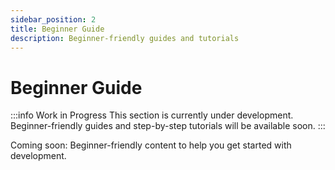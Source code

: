 ```yaml
---
sidebar_position: 2
title: Beginner Guide
description: Beginner-friendly guides and tutorials
---
```


# Beginner Guide

:::info Work in Progress
This section is currently under development. Beginner-friendly guides and step-by-step tutorials will be available soon.
:::

Coming soon: Beginner-friendly content to help you get started with development.